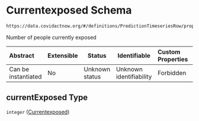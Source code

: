 # Currentexposed Schema

```txt
https://data.covidactnow.org/#/definitions/PredictionTimeseriesRow/properties/currentExposed
```

Number of people currently exposed


| Abstract            | Extensible | Status         | Identifiable            | Custom Properties | Additional Properties | Access Restrictions | Defined In                                                   |
| :------------------ | ---------- | -------------- | ----------------------- | :---------------- | --------------------- | ------------------- | ------------------------------------------------------------ |
| Can be instantiated | No         | Unknown status | Unknown identifiability | Forbidden         | Allowed               | none                | [schemas.json\*](../out/schemas.json "open original schema") |

## currentExposed Type

`integer` ([Currentexposed](schemas-definitions-predictiontimeseriesrow-properties-currentexposed.md))
